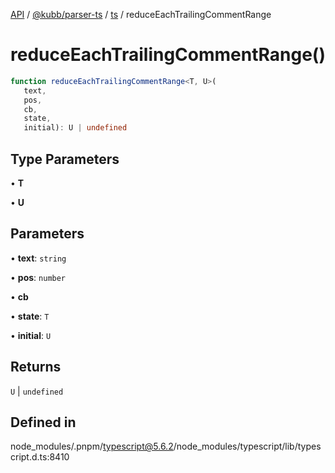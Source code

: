 [API](../../../../../packages.md) / [@kubb/parser-ts](../../../index.md) / [ts](../index.md) / reduceEachTrailingCommentRange

# reduceEachTrailingCommentRange()

```ts
function reduceEachTrailingCommentRange<T, U>(
   text, 
   pos, 
   cb, 
   state, 
   initial): U | undefined
```

## Type Parameters

• **T**

• **U**

## Parameters

• **text**: `string`

• **pos**: `number`

• **cb**

• **state**: `T`

• **initial**: `U`

## Returns

`U` \| `undefined`

## Defined in

node\_modules/.pnpm/typescript@5.6.2/node\_modules/typescript/lib/typescript.d.ts:8410

